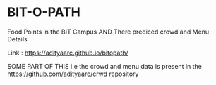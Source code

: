 # BIT-O-PATH
Food Points in the BIT Campus AND There prediced crowd and Menu Details

Link : https://adityaarc.github.io/bitopath/

SOME PART OF THIS i.e the crowd and menu data is present in the https://github.com/adityaarc/crwd  repository
